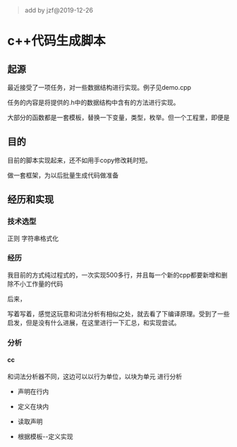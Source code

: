 >add by jzf@2019-12-26

# c++代码生成脚本

## 起源

最近接受了一项任务，对一些数据结构进行实现。例子见demo.cpp

任务的内容是将提供的.h中的数据结构中含有的方法进行实现。 

大部分的函数都是一套模板，替换一下变量，类型，枚举。但一个工程里，即便是

## 目的

目前的脚本实现起来，还不如用手copy修改耗时短。

做一套框架，为以后批量生成代码做准备

## 经历和实现

### 技术选型

正则
字符串格式化

### 经历

我目前的方式纯过程式的，一次实现500多行，并且每一个新的cpp都要新增和删除不小工作量的代码

后来，

写着写着，感觉这玩意和词法分析有相似之处，就去看了下编译原理。受到了一些启发，但是没有什么进展，在这里进行一下汇总，和实现尝试。

### 分析
#### cc
和词法分析器不同，这边可以以行为单位，以块为单元 进行分析
* 声明在行内
* 定义在块内

* 读取声明

* 根据模板--定义实现

#### 




